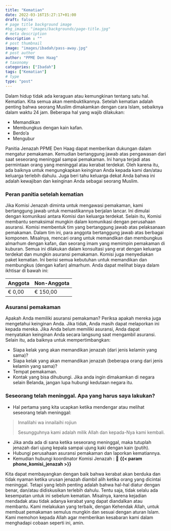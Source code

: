 ```yaml
---
title: "Kematian"
date: 2022-03-16T15:27:17+01:00
draft: false
# page title background image
#bg_image: "images/backgrounds/page-title.jpg"
# meta description
description : ""
# post thumbnail
image: "images/ibadah/pass-away.jpg"
# post author
author: "PPME Den Haag"
# taxonomy
categories: ["Ibadah"]
tags: ["Kematian"]
# type
type: "post"
---
```


Dalam hidup tidak ada keraguan atau kemungkinan tentang satu hal. Kematian. Kita semua akan membuktikannya. Setelah kematian adalah penting bahwa seorang Muslim dimakamkan dengan cara Islam, sebaiknya dalam waktu 24 jam. Beberapa hal yang wajib dilakukan:
* Memandikan
* Membungkus dengan kain kafan.
* Berdo’a
* Mengubur

Panitia Jenazah PPME Den Haag dapat memberikan dukungan dalam mengatur pemakaman. Kemudian bertanggung jawab atas pengawasan dari saat seseorang meninggal sampai pemakaman. Ini hanya terjadi atas permintaan orang yang meninggal atau kerabat terdekat. Oleh karena itu, ada baiknya untuk mengungkapkan keinginan Anda kepada kami dan/atau keluarga terlebih dahulu. Juga beri tahu keluarga dekat Anda bahwa ini adalah kewajiban dan keinginan Anda sebagai seorang Muslim.

### Peran panitia setelah kematian

Jika Komisi Jenazah diminta untuk mengawasi pemakaman, kami bertanggung jawab untuk memastikannya berjalan lancar. Ini dimulai dengan komunikasi antara Komisi dan keluarga terdekat. Selain itu, Komisi membantu semaksimal mungkin dalam komunikasi dengan perusahaan asuransi.
Komisi membentuk tim yang bertanggung jawab atas pelaksanaan pemakaman. Dalam tim ini, para anggota bertanggung jawab atas berbagai komponen. Misalnya, mencari orang untuk memandikan dan membungkus almarhum dengan kafan, dan seorang imam yang memimpin pemakaman di kuburan. Semua ini dilakukan dalam konsultasi yang erat dengan keluarga terdekat dan mungkin asuransi pemakaman.
Komisi juga menyediakan paket kematian. Ini berisi semua kebutuhan untuk memandikan dan membungkus (dengan kafan) almarhum. Anda dapat melihat biaya dalam ikhtisar di bawah ini:

| Anggota  | Non-Anggota |
| -------- | ----------- |
| € 0,00   | € 150,00    | 


### Asuransi pemakaman
Apakah Anda memiliki asuransi pemakaman? Periksa apakah mereka juga mengetahui keinginan Anda. Jika tidak, Anda masih dapat melaporkan ini kepada mereka. Jika Anda belum memiliki asuransi, Anda dapat menyatakan keinginan Anda secara langsung saat mengambil asuransi.
Selain itu, ada baiknya untuk mempertimbangkan:
* Siapa kelak yang akan memandikan jenazah (dari jenis kelamin yang sama)?
* Siapa kelak yang akan memandikan jenazah (beberapa orang dari jenis kelamin yang sama)?
* Tempat pemakaman.
* Kontak yang bisa dihubungi.
Jika anda ingin dimakamkan di negara selain Belanda, jangan lupa hubungi kedutaan negara itu.


### Seseorang telah meninggal. Apa yang harus saya lakukan?

* Hal pertama yang kita ucapkan ketika mendengar atau melihat seseorang telah meninggal:

> Innalilahi wa innailaihi rojiun
>
> Sesungguhnya kami adalah milik Allah dan kepada-Nya kami kembali.

* Jika anda ada di sana ketika seseorang meninggal, maka tutuplah  jenazah dari ujung kepala sampai ujung kaki dengan kain (putih).
* Hubungi perusahaan asuransi pemakaman dan laporkan kematiannya.
* Kemudian hubungi koordinator Komisi Jenazah : 📱 **{{< param phone_komisi_jenazah >}}**

Kita dapat membayangkan dengan baik bahwa kerabat akan berduka dan tidak nyaman ketika urusan jenazah diambil alih ketika orang yang dicintai meninggal. Tetapi yang lebih penting adalah bahwa hal-hal diatur dengan benar, dan/atau didiskusikan terlebih dahulu. Tentu saja, tidak selalu ada kesempatan untuk ini sebelum kematian. Misalnya, karena kejadian mendadak atau tidak adanya kerabat yang dapat diandalkan atau membantu.
Kami melakukan yang terbaik, dengan Kehendak Allah, untuk membuat pemakaman semulus mungkin dan sesuai dengan aturan Islam.
Kami memohon kepada Allah agar memberikan kesabaran kami dalam menghadapi cobaan seperti ini, amin.
